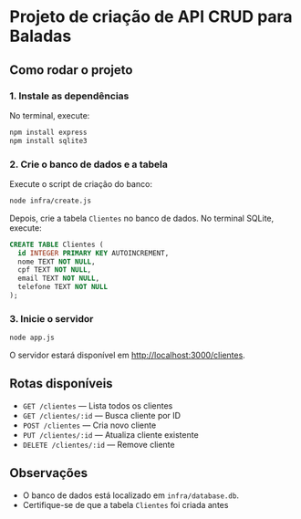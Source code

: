 # Projeto de criação de API CRUD para Baladas

## Como rodar o projeto

### 1. Instale as dependências

No terminal, execute:

```sh
npm install express
npm install sqlite3
```

### 2. Crie o banco de dados e a tabela

Execute o script de criação do banco:

```sh
node infra/create.js
```

Depois, crie a tabela `Clientes` no banco de dados. No terminal SQLite, execute:

```sql
CREATE TABLE Clientes (
  id INTEGER PRIMARY KEY AUTOINCREMENT,
  nome TEXT NOT NULL,
  cpf TEXT NOT NULL,
  email TEXT NOT NULL,
  telefone TEXT NOT NULL
);
```

### 3. Inicie o servidor

```sh
node app.js
```

O servidor estará disponível em [http://localhost:3000/clientes](http://localhost:3000/clientes).

## Rotas disponíveis

- `GET /clientes` — Lista todos os clientes
- `GET /clientes/:id` — Busca cliente por ID
- `POST /clientes` — Cria novo cliente
- `PUT /clientes/:id` — Atualiza cliente existente
- `DELETE /clientes/:id` — Remove cliente

## Observações

- O banco de dados está localizado em `infra/database.db`.
- Certifique-se de que a tabela `Clientes` foi criada antes